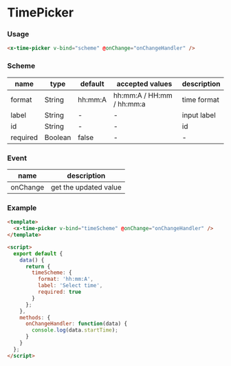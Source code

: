 # TimePicker

### Usage

```html
<x-time-picker v-bind="scheme" @onChange="onChangeHandler" />
```

### Scheme

| name     | type    | default | accepted values           | description |
| -------- | ------- | ------- | ------------------------- | ----------- |
| format   | String  | hh:mm:A | hh:mm:A / HH:mm / hh:mm:a | time format |
| label    | String  | -       | -                         | input label |
| id       | String  | -       | -                         | id          |
| required | Boolean | false   | -                         | -           |

### Event

| name     | description           |
| -------- | --------------------- |
| onChange | get the updated value |

### Example

```html
<template>
  <x-time-picker v-bind="timeScheme" @onChange="onChangeHandler" />
</template>

<script>
  export default {
    data() {
      return {
        timeScheme: {
          format: 'hh:mm:A',
          label: 'Select time',
          required: true
        }
      };
    },
    methods: {
      onChangeHandler: function(data) {
        console.log(data.startTime);
      }
    }
  };
</script>
```
